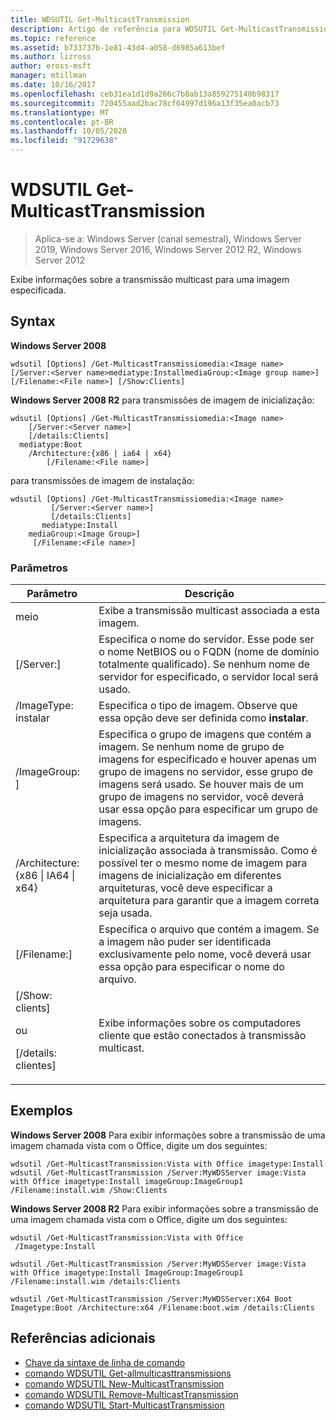 ```yaml
---
title: WDSUTIL Get-MulticastTransmission
description: Artigo de referência para WDSUTIL Get-MulticastTransmission, que exibe informações sobre a transmissão multicast para uma imagem especificada.
ms.topic: reference
ms.assetid: b733737b-1e81-43d4-a058-d6985a613bef
ms.author: lizross
author: eross-msft
manager: mtillman
ms.date: 10/16/2017
ms.openlocfilehash: ceb31ea1d1d9a266c7b8ab13a859275140b98317
ms.sourcegitcommit: 720455aad2bac78cf64997d196a13f35ea0acb73
ms.translationtype: MT
ms.contentlocale: pt-BR
ms.lasthandoff: 10/05/2020
ms.locfileid: "91729638"
---
```

# <a name="wdsutil-get-multicasttransmission"></a>WDSUTIL Get-MulticastTransmission

> Aplica-se a: Windows Server (canal semestral), Windows Server 2019, Windows Server 2016, Windows Server 2012 R2, Windows Server 2012

Exibe informações sobre a transmissão multicast para uma imagem especificada.

## <a name="syntax"></a>Syntax
**Windows Server 2008**
```
wdsutil [Options] /Get-MulticastTransmissiomedia:<Image name> [/Server:<Server name>mediatype:InstallmediaGroup:<Image group name>]
[/Filename:<File name>] [/Show:Clients]
```
**Windows Server 2008 R2** para transmissões de imagem de inicialização:
```
wdsutil [Options] /Get-MulticastTransmissiomedia:<Image name>
    [/Server:<Server name>]
    [/details:Clients]
  mediatype:Boot
    /Architecture:{x86 | ia64 | x64}
        [/Filename:<File name>]
```
para transmissões de imagem de instalação:
```
wdsutil [Options] /Get-MulticastTransmissiomedia:<Image name>
         [/Server:<Server name>]
         [/details:Clients]
       mediatype:Install
    mediaGroup:<Image Group>]
     [/Filename:<File name>]
```
### <a name="parameters"></a>Parâmetros
|Parâmetro|Descrição|
|-------|--------|
meio<Image name>|Exibe a transmissão multicast associada a esta imagem.|
|[/Server:<Server name>]|Especifica o nome do servidor. Esse pode ser o nome NetBIOS ou o FQDN (nome de domínio totalmente qualificado). Se nenhum nome de servidor for especificado, o servidor local será usado.|
|/ImageType: instalar|Especifica o tipo de imagem. Observe que essa opção deve ser definida como **instalar**.|
|/ImageGroup: <Image group name> ]|Especifica o grupo de imagens que contém a imagem. Se nenhum nome de grupo de imagens for especificado e houver apenas um grupo de imagens no servidor, esse grupo de imagens será usado. Se houver mais de um grupo de imagens no servidor, você deverá usar essa opção para especificar um grupo de imagens.|
|/Architecture: {x86 &#124; IA64 &#124; x64}|Especifica a arquitetura da imagem de inicialização associada à transmissão. Como é possível ter o mesmo nome de imagem para imagens de inicialização em diferentes arquiteturas, você deve especificar a arquitetura para garantir que a imagem correta seja usada.|
|[/Filename:<File name>]|Especifica o arquivo que contém a imagem. Se a imagem não puder ser identificada exclusivamente pelo nome, você deverá usar essa opção para especificar o nome do arquivo.|
|[/Show: clients]<p>ou<p>[/details: clientes]|Exibe informações sobre os computadores cliente que estão conectados à transmissão multicast.|
## <a name="examples"></a>Exemplos
**Windows Server 2008** Para exibir informações sobre a transmissão de uma imagem chamada vista com o Office, digite um dos seguintes:
```
wdsutil /Get-MulticastTransmission:Vista with Office imagetype:Install
wdsutil /Get-MulticastTransmission /Server:MyWDSServer image:Vista with Office imagetype:Install imageGroup:ImageGroup1 /Filename:install.wim /Show:Clients
```
**Windows Server 2008 R2** Para exibir informações sobre a transmissão de uma imagem chamada vista com o Office, digite um dos seguintes:
```
wdsutil /Get-MulticastTransmission:Vista with Office
 /Imagetype:Install
```
```
wdsutil /Get-MulticastTransmission /Server:MyWDSServer image:Vista with Office imagetype:Install ImageGroup:ImageGroup1 /Filename:install.wim /details:Clients
```
```
wdsutil /Get-MulticastTransmission /Server:MyWDSServer:X64 Boot Imagetype:Boot /Architecture:x64 /Filename:boot.wim /details:Clients
```
## <a name="additional-references"></a>Referências adicionais
- [Chave da sintaxe de linha de comando](command-line-syntax-key.md)
- [comando WDSUTIL Get-allmulticasttransmissions](wdsutil-get-allmulticasttransmissions.md)
- [comando WDSUTIL New-MulticastTransmission](wdsutil-new-multicasttransmission.md)
- [comando WDSUTIL Remove-MulticastTransmission](wdsutil-remove-multicasttransmission.md)
- [comando WDSUTIL Start-MulticastTransmission](wdsutil-start-multicasttransmission.md)
